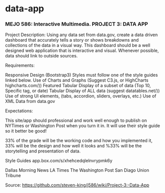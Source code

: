 # data-app

### MEJO 586: Interactive Multimedia. PROJECT 3: DATA APP

Project Description: Using any data set from data.gov, create a data driven dashboard that accurately tells a story or shows breakdowns and collections of the data in a visual way. This dashboard should be a well designed web application that is interactive and visual. Whenever possible, data should link to outside sources.

Requirements:

Responsive Design (Bootstrap3)
Styles must follow one of the style guides linked below.
Use of Charts and Graphs (Suggest C3.js, or HighCharts highcharts.com/))
Featured Tabular Display of a subset of data (Top 10, Specific tag, or date)
Tabular Display of ALL data (suggest datatables.net/))
Use of strong UI elements, (tabs, accordion, sliders, overlays, etc.)
Use of XML Data from data.gov



Expectations:

This site/app should professional and work well enough to publish on NYTimes or Washington Post when you turn it in. It will use their style guide so it better be good!

33% of the grade will be the working code and how you implemented it, 33% will be the design and how well it looks and %33% will be the storytelling and presentation of data.

Style Guides app.box.com/s/xhehcedqlelnvrypmk6y

Dallas Morning News
LA Times
The Washington Post
San Diago Union Tribune


Source: https://github.com/steven-king/j586/wiki/Project-3:-Data-App
